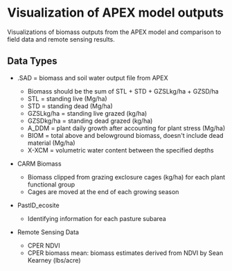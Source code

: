# Visualization of APEX model outputs
Visualizations of biomass outputs from the APEX model and comparison to field data and remote sensing results.

## Data Types
* .SAD = biomass and soil water output file from APEX
  * Biomass should be the sum of STL + STD + GZSLkg/ha + GZSD/ha
  * STL = standing live (Mg/ha)
  * STD = standing dead (Mg/ha)
  * GZSLkg/ha = standing live grazed (kg/ha)
  * GZSDkg/ha = standing dead grazed (kg/ha)
  * A_DDM = plant daily growth after accounting for plant stress (Mg/ha)
  * BIOM = total above and belowground biomass, doesn't include dead material (Mg/ha)
  * X-XCM = volumetric water content between the specified depths

* CARM Biomass
  * Biomass clipped from grazing exclosure cages (kg/ha) for each plant functional group
  * Cages are moved at the end of each growing season
  
* PastID_ecosite
  * Identifying information for each pasture subarea
  
 * Remote Sensing Data
   * CPER NDVI
   * CPER biomass mean: biomass estimates derived from NDVI by Sean Kearney (lbs/acre)
  
